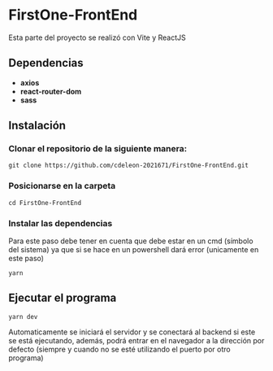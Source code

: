 # FirstOne-FrontEnd

Esta parte del proyecto se realizó con Vite y ReactJS

## Dependencias

- **axios**
- **react-router-dom**
- **sass**

## Instalación

### Clonar el repositorio de la siguiente manera:

```
git clone https://github.com/cdeleon-2021671/FirstOne-FrontEnd.git
```

### Posicionarse en la carpeta

```
cd FirstOne-FrontEnd
```

### Instalar las dependencias

Para este paso debe tener en cuenta que debe estar en un cmd (símbolo del sistema) ya que si se hace en un powershell dará error (unicamente en este paso)

```
yarn
```

## Ejecutar el programa

```
yarn dev
```

Automaticamente se iniciará el servidor y se conectará al backend si este se está ejecutando, además, podrá entrar en el navegador a la dirección por defecto (siempre y cuando no se esté utilizando el puerto por otro programa)